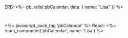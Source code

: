 

ERB: <%= pb_rails(:pbCalendar, data: { name: "Lisa" }) %>

<br>

<%= javascript_pack_tag 'pbCalendar' %>
React: <%= react_component('pbCalendar', name: 'Lisa') %>
